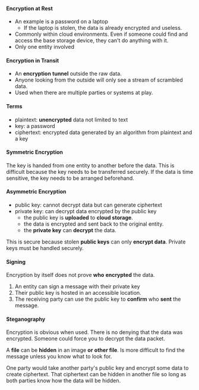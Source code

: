   #### Encryption at Rest

-   An example is a password on a laptop
    -   If the laptop is stolen, the data is already encrypted and useless.
-   Commonly within cloud environments. Even if someone could find and access the base storage device, they can't do anything with it.
-   Only one entity involved

#### Encryption in Transit

-   An **encryption** **tunnel** outside the raw data.
-   Anyone looking from the outside will only see a stream of scrambled data.
-   Used when there are multiple parties or systems at play.

####  Terms

-   plaintext: **unencrypted** data not limited to text
-   key: a password
-   ciphertext: encrypted data generated by an algorithm from plaintext and a key

#### Symmetric Encryption

The key is handed from one entity to another before the data. This is difficult because the key needs to be transferred securely. If the data is time sensitive, the key needs to be arranged beforehand.

#### Asymmetric Encryption

-   public key: cannot decrypt data but can generate ciphertext
-   private key: can decrypt data encrypted by the public key
	-   the public key is **uploaded** to **cloud storage**. 
	-   the data is encrypted and sent back to the original entity. 
	-   the **private key** can **decrypt** the data.

This is secure because stolen **public keys** can only **encrypt data**.
Private keys must be handled securely.

#### Signing

Encryption by itself does not prove **who** **encrypted** the data.

1.  An entity can sign a message with their private key
2.  Their public key is hosted in an accessible location.
3.  The receiving party can use the public key to **confirm** who **sent** the message.

####  Steganography

Encryption is obvious when used. There is no denying that the data was encrypted. Someone could force you to decrypt the data packet.

A **file** can be **hidden** in an image **or** **other file**. Is more difficult to find the message unless you know what to look for.

One party would take another party's public key and encrypt some data to create ciphertext. That ciphertext can be hidden in another file so long as both parties know how the data will be hidden.